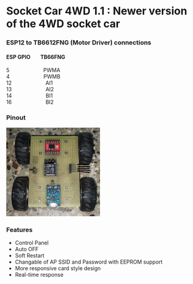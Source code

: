 # Socket Car 4WD 1.1 : Newer version of the 4WD socket car #
 
### ESP12 to TB6612FNG (Motor Driver) connections ###
#### ESP GPIO  &nbsp;&nbsp;&nbsp;&nbsp;&nbsp;&nbsp; TB66FNG  ####
  5 &nbsp;&nbsp;&nbsp;&nbsp;&nbsp;&nbsp;&nbsp;&nbsp;&nbsp;&nbsp;&nbsp;&nbsp;&nbsp;&nbsp;&nbsp;&nbsp;&nbsp;&nbsp;&nbsp;&nbsp;&nbsp; PWMA  
  4 &nbsp;&nbsp;&nbsp;&nbsp;&nbsp;&nbsp;&nbsp;&nbsp;&nbsp;&nbsp;&nbsp;&nbsp;&nbsp;&nbsp;&nbsp;&nbsp;&nbsp;&nbsp;&nbsp;&nbsp;&nbsp; PWMB  
  12 &nbsp;&nbsp;&nbsp;&nbsp;&nbsp;&nbsp;&nbsp;&nbsp;&nbsp;&nbsp;&nbsp;&nbsp;&nbsp;&nbsp;&nbsp;&nbsp;&nbsp;&nbsp;&nbsp;&nbsp;&nbsp; AI1             
  13 &nbsp;&nbsp;&nbsp;&nbsp;&nbsp;&nbsp;&nbsp;&nbsp;&nbsp;&nbsp;&nbsp;&nbsp;&nbsp;&nbsp;&nbsp;&nbsp;&nbsp;&nbsp;&nbsp;&nbsp;&nbsp; AI2  
  14 &nbsp;&nbsp;&nbsp;&nbsp;&nbsp;&nbsp;&nbsp;&nbsp;&nbsp;&nbsp;&nbsp;&nbsp;&nbsp;&nbsp;&nbsp;&nbsp;&nbsp;&nbsp;&nbsp;&nbsp;&nbsp; BI1  
  16 &nbsp;&nbsp;&nbsp;&nbsp;&nbsp;&nbsp;&nbsp;&nbsp;&nbsp;&nbsp;&nbsp;&nbsp;&nbsp;&nbsp;&nbsp;&nbsp;&nbsp;&nbsp;&nbsp;&nbsp;&nbsp; BI2  
  
### Pinout ###
<img src="https://raw.githubusercontent.com/Prateek7805/socketCar4WD1.1/main/pinout.JPG" width='250' height='auto'/>


### Features ###
* Control Panel 
* Auto OFF
* Soft Restart
* Changable of AP SSID and Password with EEPROM support
* More responsive card style design
* Real-time response
